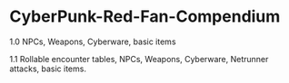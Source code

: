 # CyberPunk-Red-Fan-Compendium

1.0
NPCs, Weapons, Cyberware, basic items

1.1
Rollable encounter tables, NPCs, Weapons, Cyberware, Netrunner attacks, basic items.
